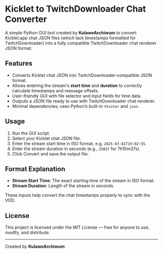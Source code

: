 # Kicklet to TwitchDownloader Chat Converter

A simple Python GUI tool created by **KulaweArchiwum** to convert Kicklet.app chat JSON files (which lack timestamps formatted for TwitchDownloader) into a fully compatible TwitchDownloader chat renderer JSON format.

## Features

- Converts Kicklet chat JSON into TwitchDownloader-compatible JSON format.
- Allows entering the stream's **start time** and **duration** to correctly calculate timestamps and message offsets.
- User-friendly GUI with file selector and input fields for time data.
- Outputs a JSON file ready to use with TwitchDownloader chat renderer.
- Minimal dependencies; uses Python’s built-in `tkinter` and `json`.

## Usage

1. Run the GUI script.
2. Select your Kicklet chat JSON file.
3. Enter the stream start time in ISO format, e.g. `2025-07-01T19:02:55`.
4. Enter the stream duration in seconds (e.g., `25837` for 7h10m37s).
5. Click Convert and save the output file.

## Format Explanation

- **Stream Start Time**: The exact starting time of the stream in ISO format.
- **Stream Duration**: Length of the stream in seconds.
  
These inputs help convert the chat timestamps properly to sync with the VOD.

## License

This project is licensed under the MIT License — free for anyone to use, modify, and distribute.

---

Created by **KulaweArchiwum**

